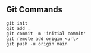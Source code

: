 ## Git Commands

```
git init
git add .
git commit -m 'initial commit'
git remote add origin <url>
git push -u origin main
```
